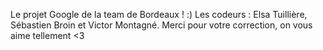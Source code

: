 Le projet Google de la team de Bordeaux ! :) 
Les codeurs : Elsa Tuillière, Sébastien Broin et Victor Montagné.
Merci pour votre correction, on vous aime tellement <3 

